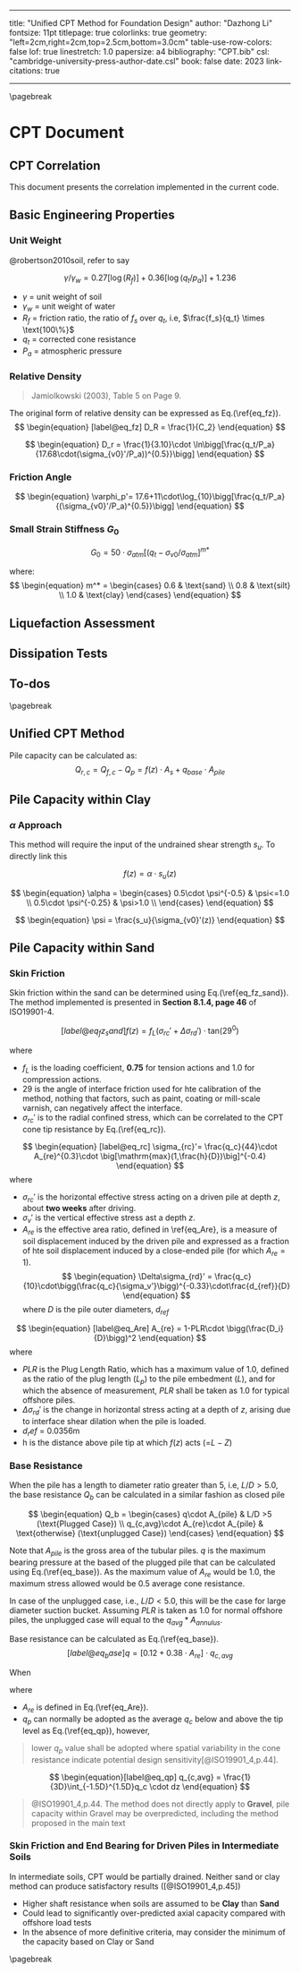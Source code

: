
---
title: "Unified CPT Method for Foundation Design"
author: "Dazhong Li"
fontsize: 11pt
titlepage: true
colorlinks: true
geometry: "left=2cm,right=2cm,top=2.5cm,bottom=3.0cm"
table-use-row-colors: false
lof: true
linestretch: 1.0
papersize: a4
bibliography: "CPT.bib"
csl: "cambridge-university-press-author-date.csl"
book: false
date: 2023
link-citations: true

---
\pagebreak

# CPT Document

## CPT Correlation

This document presents the correlation implemented in the current code.

## Basic Engineering Properties

### Unit Weight

@robertson2010soil, refer to say 

$$ 
\begin{equation}
\gamma/\gamma_w = 0.27[\log(R_f)] + 0.36 [\log(q_t/p_a)] + 1.236
\end{equation}
$$

- $\gamma$ = unit weight of soil
- $\gamma_w$ = unit weight of water
- $R_f$ = friction ratio, the ratio of $f_s$ over $q_t$, i.e, $\frac{f_s}{q_t} \times \text{100\%}$
- $q_t$ = corrected cone resistance
- $P_a$ = atmospheric pressure

### Relative Density

> Jamiolkowski (2003), Table 5 on Page 9. 

The original form of relative density can be expressed as Eq.(\ref{eq_fz}).
$$
\begin{equation} [label@eq_fz]
    D_R = \frac{1}{C_2}
\end{equation}
$$

$$
\begin{equation} 
D_r = \frac{1}{3.10}\cdot \ln\bigg[\frac{q_t/P_a}{17.68\cdot(\sigma_{v0}'/P_a))^{0.5}}\bigg]
\end{equation}
$$

### Friction Angle

$$
\begin{equation}
\varphi_p'= 17.6+11\cdot\log_{10}\bigg[\frac{q_t/P_a}{(\sigma_{v0}'/P_a)^{0.5}}\bigg]
\end{equation}
$$

### Small Strain Stiffness $G_0$

$$ 
\begin{equation}
G_0 = 50\cdot \sigma_{atm}\big[(q_t-\sigma_{v0}/\sigma_{atm}\big]^{m*}
\end{equation}
$$

where:
$$
\begin{equation}
    m^*  = \begin{cases}
        0.6 & \text{sand} \\
        0.8 & \text{silt} \\
        1.0 & \text{clay}
    \end{cases}
\end{equation}
$$

## Liquefaction Assessment

## Dissipation Tests

## To-dos
\pagebreak

## Unified CPT Method

Pile capacity can be calculated as:
$$
\begin{equation} 
Q_{r,c} = Q_{f,c} - Q_p = f(z)\cdot A_s + q_{base} \cdot A_{pile}
\end{equation}
$$
## Pile Capacity within Clay

### $\alpha$ Approach
This method will require the input of the undrained shear strength $s_u$. To directly link this 

$$
\begin{equation}
f(z) = \alpha\cdot s_u(z)
\end{equation}
$$

$$
\begin{equation}
\alpha = \begin{cases}
0.5\cdot \psi^{-0.5} & \psi<=1.0 \\
0.5\cdot \psi^{-0.25} & \psi>1.0 \\
\end{cases}
\end{equation}
$$

$$
\begin{equation}
\psi = \frac{s_u}{\sigma_{v0}'(z)}
\end{equation}
$$

## Pile Capacity within Sand

### Skin Friction 

Skin friction within the sand can be determined using Eq.(\ref{eq_fz_sand}). The method implemented is presented in **Section 8.1.4, page 46** of ISO19901-4.

$$ 
\begin{equation} [label@eq_fz_sand]
f(z) = f_L(\sigma_{rc}'+\Delta \sigma_{rd}')\cdot \mathrm{tan}(29^0)
\end{equation}
$$

where 

 - $f_L$ is the loading coefficient, **0.75** for tension actions and 1.0 for compression actions. 
 - 29 is the angle of interface friction used for hte calibration of the method, nothing that factors, such as paint, coating or mill-scale varnish, can negatively affect the interface.
 - $\sigma_{rc}'$ is to the radial confined stress, which can be correlated to the CPT cone tip resistance by Eq.(\ref{eq_rc}).

$$
\begin{equation} [label@eq_rc]
\sigma_{rc}'= \frac{q_c}{44}\cdot A_{re}^{0.3}\cdot \big[\mathrm{max}(1,\frac{h}{D})\big]^{-0.4}
\end{equation}
$$
where

- $\sigma_{rc}'$ is the horizontal effective stress acting on a driven pile at depth $z$, about **two weeks** after driving.
- $\sigma_v'$ is the vertical effective stress ast a depth $z$.
- $A_{re}$ is the effective area ratio, defined in \ref{eq_Are}, is a measure of soil displacement induced by the driven pile and expressed as a fraction of hte soil displacement induced by a close-ended pile (for which $A_{re}=1$). 
$$
\begin{equation}
    \Delta\sigma_{rd}' = \frac{q_c}{10}\cdot\bigg(\frac{q_c}{\sigma_v'}\bigg)^{-0.33}\cdot\frac{d_{ref}}{D}
\end{equation}
$$
where $D$ is the pile outer diameters, $d_{ref}$

$$
\begin{equation} [label@eq_Are]
A_{re} = 1-PLR\cdot \bigg(\frac{D_i}{D}\bigg)^2
\end{equation}
$$
where 

 - *PLR* is the Plug Length Ratio, which has a maximum value of 1.0, defined as the ratio of the plug length ($L_p$) to the pile embedment ($L$), and for which the absence of measurement, *PLR* shall be taken as 1.0 for typical offshore piles.
 - $\Delta \sigma_{rd}'$ is the change in horizontal stress acting at a depth of $z$, arising due to interface shear dilation when the pile is loaded. 
 - $d_ref$ = 0.0356m
 - h is the distance above pile tip at which $f(z)$ acts (=$L-Z$)

### Base Resistance 

When the pile has a length to diameter ratio greater than 5, i.e, $L/D >5.0$, the base resistance $Q_b$ can be calculated in a similar fashion as closed pile

$$ 
\begin{equation}
Q_b = \begin{cases}
q\cdot A_{pile} & L/D >5  (\text{Plugged Case}) \\
q_{c,avg}\cdot A_{re}\cdot A_{pile} & \text{otherwise} (\text{unplugged Case})
\end{cases}
\end{equation}
$$

Note that $A_{pile}$ is the gross area of the tubular piles. $q$ is the maximum bearing pressure at the based of the plugged pile that can be calculated using Eq.(\ref{eq_base}). As the maximum value of $A_{re}$ would be 1.0, the maximum stress allowed would be 0.5 average cone resistance. 

In case of the unplugged case, i.e., $L/D <5.0$, this will be the case for large diameter suction bucket. Assuming $PLR$ is taken as 1.0 for normal offshore piles, the unplugged case will equal to the $q_{avg} * A_{annulus}$.

Base resistance can be calculated as Eq.(\ref{eq_base}). 
$$
\begin{equation}[label@eq_base]
q = [0.12+0.38\cdot A_{re}]\cdot q_{c,avg}
\end{equation}
$$

When 

where 

 - $A_{re}$ is defined in Eq.(\ref{eq_Are}).
 - $q_p$  can normally be adopted as the average $q_c$ below and above the tip level as Eq.(\ref{eq_qp}), however, 

 > lower $q_p$ value shall be adopted where spatial variability in the cone resistance indicate potential design sensitivity[@ISO19901_4,p.44].

$$ 
\begin{equation}[label@eq_qp]
q_{c,avg} = \frac{1}{3D}\int_{-1.5D}^{1.5D}q_c \cdot dz
\end{equation}
$$ 

> @ISO19901_4,p.44. The method does not directly apply to **Gravel**, pile capacity within Gravel may be overpredicted, including the method proposed in the main text

### Skin Friction and End Bearing for Driven Piles in Intermediate Soils

In intermediate soils, CPT would be partially drained. Neither sand or clay method can produce satisfactory results ([@ISO19901_4,p.45])
 - Higher shaft resistance when soils are assumed to be **Clay** than **Sand**
 - Could lead to significantly over-predicted axial capacity compared with offshore load tests
 - In the absence of more definitive criteria, may consider the minimum of the capacity based on Clay or Sand

\pagebreak



